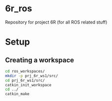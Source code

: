 # 6r_ros
Repository for project 6R (for all ROS related stuff)

# Setup
## Creating a workspace

```bash
cd ros_workspaces/
mkdir -p prj_6r_ws1/src/
cd prj_6r_ws1/src/
catkin_init_workspace
cd ../
catkin_make
```
